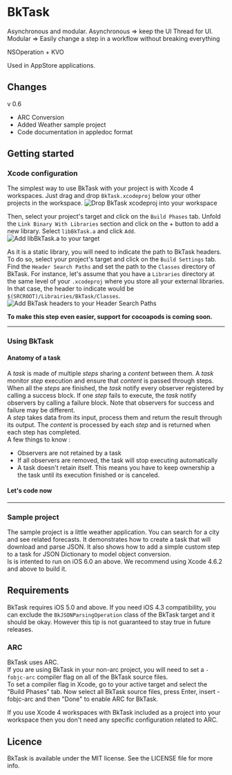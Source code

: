 # BkTask
Asynchronous and modular.
Asynchronous => keep the UI Thread for UI.
Modular => Easily change a step in a workflow without breaking everything

NSOperation + KVO

Used in AppStore applications.

## Changes
v 0.6  

* ARC Conversion
* Added Weather sample project
* Code documentation in appledoc format

## Getting started
### Xcode configuration
The simplest way to use BkTask with your project is with Xcode 4 workspaces. Just drag and drop `BkTask.xcodeproj` below your other projects in the workspace.
![Drop BkTask xcodeproj into your workspace](http://git.backelite.com/raw/?f=Images/BkTask_1.jpg&r=backelite/BkTask.git "Drop BkTask xcodeproj into your workspace")  

Then, select your project's target and click on the `Build Phases` tab. Unfold the `Link Binary With Libraries` section and click on the + button to add a new library.
Select `libBkTask.a` and click `Add`.  
![Add libBkTask.a to your target](http://git.backelite.com/raw/?f=Images/BkTask_2.jpg&r=backelite/BkTask.git "Add libBkTask.a to your target")  

As it is a static library, you will need to indicate the path to BkTask headers. To do so, select your project's target and click on the `Build Settings` tab. Find the `Header Search Paths` and set the path to the `Classes` directory of BkTask.
For instance, let's assume that you have a `Libraries` directory at the same level of your `.xcodeproj` where you store all your external libraries. In that case, the header to indicate would be `$(SRCROOT)/Librairies/BkTask/Classes`.  
![Add BkTask headers to your Header Search Paths](http://git.backelite.com/raw/?f=Images/BkTask_3.jpg&r=backelite/BkTask.git "Add BkTask headers to your Header Search Paths")  

__To make this step even easier, support for cocoapods is coming soon.__

-------

### Using BkTask

#### Anatomy of a task
A _task_ is made of multiple _steps_ sharing a _content_ between them. A _task_ monitor _step_ execution and ensure that _content_ is passed through steps. When all the _steps_ are finished, the _task_ notify every observer registered by calling a success block. If one _step_ fails to execute, the _task_ notify observers by calling a failure block. Note that observers for success and failure may be different.  
A _step_ takes data from its input, process them and return the result through its output. The _content_ is processed by each _step_ and is returned when each step has completed.  
A few things to know : 

* Observers are not retained by a task
* If all observers are removed, the task will stop executing automatically
* A task doesn't retain itself. This means you have to keep ownership a the task until its execution finished or is canceled.

#### Let's code now


-------

### Sample project
The sample project is a little weather application. You can search for a city and see related forecasts. It demonstrates how to create a task that will download and parse JSON. It also shows how to add a simple custom step to a task for JSON Dictionary to model object conversion.  
Is is intented to run on iOS 6.0 an above. We recommend using Xcode 4.6.2 and above to build it.

## Requirements
BkTask requires iOS 5.0 and above. If you need iOS 4.3 compatibility, you can exclude the `BkJSONParsingOperation` class of the BkTask target and it should be okay. 
However this tip is not guaranteed to stay true in future releases. 

### ARC
BkTask uses ARC.  
If you are using BkTask in your non-arc project, you will need to set a `-fobjc-arc` compiler flag on all of the BkTask source files.  
To set a compiler flag in Xcode, go to your active target and select the "Build Phases" tab. Now select all BkTask source files, press Enter, insert -fobjc-arc and then "Done" to enable ARC for BkTask.     

If you use Xcode 4 workspaces with BkTask included as a project into your workspace then you don't need any specific configuration related to ARC.

## Licence
BkTask is available under the MIT license. See the LICENSE file for more info.
